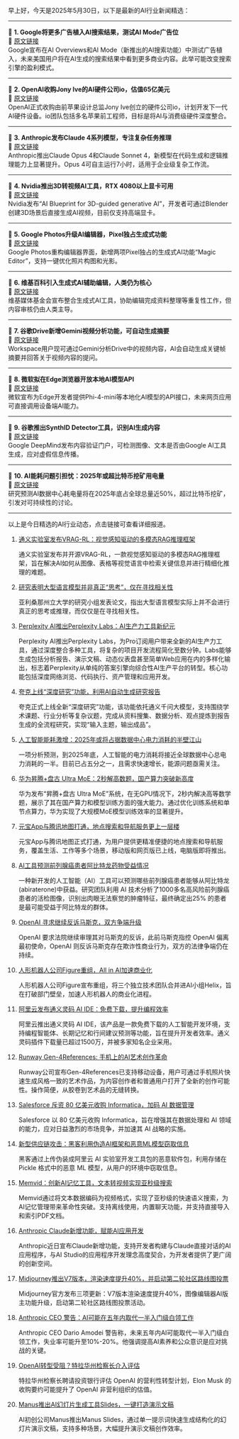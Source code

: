 早上好，今天是2025年5月30日，以下是最新的AI行业新闻精选：

---

📌 **1. Google将更多广告植入AI搜索结果，测试AI Mode广告位**  
🔗 [原文链接](https://www.theverge.com/news/671514/google-ai-mode-overviews-ads-expansion)  
Google宣布在AI Overviews和AI Mode（新推出的AI搜索功能）中测试广告植入，未来美国用户将在AI生成的搜索结果中看到更多商业内容。此举可能改变搜索引擎的盈利模式。

---

📌 **2. OpenAI收购Jony Ive的AI硬件公司io，估值65亿美元**  
🔗 [原文链接](https://www.theverge.com/news/671838/openai-jony-ive-ai-hardware-apple)  
OpenAI正式收购由前苹果设计总监Jony Ive创立的硬件公司io，计划开发下一代AI硬件设备。io团队包括多名苹果前工程师，目标是将AI与消费级硬件深度整合。

---

📌 **3. Anthropic发布Claude 4系列模型，专注复杂任务推理**  
🔗 [原文链接](https://www.theverge.com/news/672705/anthropic-claude-4-ai-ous-sonnet-availability)  
Anthropic推出Claude Opus 4和Claude Sonnet 4，新模型在代码生成和逻辑推理能力上显著提升。Opus 4可自主运行7小时，适用于企业级复杂工作流。

---

📌 **4. Nvidia推出3D转视频AI工具，RTX 4080以上显卡可用**  
🔗 [原文链接](https://www.theverge.com/news/658613/nvidia-ai-blueprint-blender-3d-image-references)  
Nvidia发布“AI Blueprint for 3D-guided generative AI”，开发者可通过Blender创建3D场景后直接生成AI视频，目前仅支持高端显卡。

---

📌 **5. Google Photos升级AI编辑器，Pixel独占生成式功能**  
🔗 [原文链接](https://www.theverge.com/news/675469/google-photos-editor-ai-tool-suggestions-update)  
Google Photos重构编辑器界面，新增两项Pixel独占的生成式AI功能“Magic Editor”，支持一键优化照片构图和光影。

---

📌 **6. 维基百科引入生成式AI辅助编辑，人类仍为核心**  
🔗 [原文链接](https://www.theverge.com/ai-artificial-intelligence/659222/wikipedia-generative-ai)  
维基媒体基金会宣布整合生成式AI工具，协助编辑完成资料整理等重复性工作，但内容审核仍由人类主导。

---

📌 **7. 谷歌Drive新增Gemini视频分析功能，可自动生成摘要**  
🔗 [原文链接](https://www.theverge.com/news/676245/google-drive-gemini-video-summary-feature)  
Workspace用户现可通过Gemini分析Drive中的视频内容，AI会自动生成关键帧摘要并回答关于视频内容的提问。

---

📌 **8. 微软拟在Edge浏览器开放本地AI模型API**  
🔗 [原文链接](https://www.theverge.com/news/669528/microsoft-ai-edge-browser-web-app-build-apis)  
微软宣布为Edge开发者提供Phi-4-mini等本地化AI模型的API接口，未来网页应用可直接调用设备端AI能力。

---

📌 **9. 谷歌推出SynthID Detector工具，识别AI生成内容**  
🔗 [原文链接](https://www.theverge.com/news/672013/google-synthid-detector-ai-generated-content-watermark-i-o-2025)  
Google DeepMind发布内容验证门户，可检测图像、文本是否由Google AI工具生成，应对虚假信息传播。

---

📌 **10. AI能耗问题引担忧：2025年或超比特币挖矿用电量**  
🔗 [原文链接](https://www.theverge.com/climate-change/676528/ai-data-center-energy-forecast-bitcoin-mining)  
研究预测AI数据中心耗电量将在2025年底占全球总量近50%，超过比特币挖矿，引发对可持续性的讨论。

---

以上是今日精选的AI行业动态，点击链接可查看详细报道。

1. [通义实验室发布VRAG-RL：视觉感知驱动的多模态RAG推理框架](github.com/Alibaba-NLP/VRAG)

    通义实验室发布并开源VRAG-RL，一款视觉感知驱动的多模态RAG推理框架，旨在解决AI如何从图像、表格等视觉语言中检索关键信息并进行精细化推理的难题。


2. [研究表明大型语言模型并非真正“思考”，仅在寻找相关性](https://www.chinaz.com/2024/0509/1613145.shtml)

    亚利桑那州立大学的研究小组发表论文，指出大型语言模型实际上并不会进行真正的思考或推理，而仅仅是在寻找相关性。


3. [Perplexity AI推出Perplexity Labs：AI生产力工具新纪元](https://www.chinaz.com/2025/0530/6388422305704709329869270.shtml)

    Perplexity AI推出Perplexity Labs，为Pro订阅用户带来全新的AI生产力工具，通过深度整合多种工具，将复杂的项目开发流程简化至数分钟。Labs能够生成包括分析报告、演示文稿、动态仪表盘甚至简单Web应用在内的多样化输出，标志着Perplexity从单纯的答案引擎向综合性AI生产平台的转型。核心功能包括深度网络浏览、代码执行、资产管理和应用开发。


4. [夸克上线“深度研究”功能，利用AI自动生成研究报告](https://www.chinaz.com/2024/0516/1616008.shtml)

    夸克正式上线全新“深度研究”功能，该功能依托通义千问大模型，支持围绕学术课题、行业分析等复杂议题，完成从资料搜集、数据分析、观点提炼到报告生成的全流程研究，实现“输入主题，输出成品”。


5. [人工智能能耗激增：2025年或将占据数据中心电力消耗的半壁江山](https://www.chinaz.com/2024/0126/1591888.shtml)

    一项分析预测，到2025年底，人工智能的电力消耗将接近全球数据中心总电力消耗的一半。目前已占五分之一，且需求快速增长，能源问题亟需关注。


6. [华为昇腾+盘古 Ultra MoE：2秒解高数题，国产算力突破新高度](https://upload.chinaz.com/2025/0530/6388421664760221719225455.png)

    华为发布“昇腾+盘古 Ultra MoE”系统，在无GPU情况下，2秒内解决高等数学题，展示了其在国产算力和模型训练方面的强大能力。通过优化训练系统和单节点算力，华为实现了大规模MoE模型训练效率的显著提升。


7. [元宝App与腾讯地图打通，地点搜索和导航服务更上一层楼](https://www.chinaz.com/2025/0530/6388421614783816229510398.png)

    元宝App与腾讯地图正式打通，为用户提供更精准便捷的地点搜索和导航服务，覆盖生活、工作等多个场景，移动版和网页版已上线，电脑版即将推出。


8. [AI工具预测前列腺癌患者阿比特龙药物受益情况](https://www.chinaz.com/2024/0530/1617041.shtml)

    一种新开发的人工智能（AI）工具可以预测哪些前列腺癌患者能够从阿比特龙(abiraterone)中获益。研究团队利用 AI 技术分析了1000多名高风险前列腺癌患者的活检图像，识别出肉眼无法察觉的肿瘤特征，最终确定出25% 的患者是最可能受益于阿比特龙的群体。


9. [OpenAI 寻求继续反诉马斯克，双方争端升级](https://example.com/openai-musk-lawsuit)

    OpenAI 要求法院继续审理其对马斯克的反诉，此前马斯克指控 OpenAI 偏离最初使命，OpenAI 则反诉马斯克存在欺诈性商业行为，双方的法律争端仍在持续。


10. [人形机器人公司Figure重组，All in AI加速商业化](https://upload.chinaz.com/2025/0530/6388421200078344482349664.png)

    人形机器人公司Figure宣布重组，将三个独立技术团队合并进AI小组Helix，旨在打破部门壁垒，加速人形机器人的商业化进程。


11. [阿里云发布通义灵码 AI IDE：免费下载，提升编程效率](https://upload.chinaz.com/2025/0530/6388421015345346324120234.png)

    阿里云推出通义灵码 AI IDE，该产品是一款免费下载的人工智能开发环境，支持编程智能体、长期记忆和行间建议预测等功能，旨在提升开发者效率。通义灵码插件下载量已超过1500万，并被多家知名企业采用。


12. [Runway Gen-4References: 手机上的AI艺术创作革命](https://upload.chinaz.com/2025/0530/6388420978332595536873671.png)

    Runway公司宣布Gen-4References已支持移动设备，用户可通过手机照片快速生成风格一致的艺术作品，为内容创作者和普通用户打开了全新的创作可能性。操作简便，从胶卷到艺术品的无缝转换。


13. [Salesforce 斥资 80 亿美元收购 Informatica，加码 AI 数据管理](https://pic.chinaz.com/picmap/202011082115021826_71.jpg)

    Salesforce 以 80 亿美元收购 Informatica，旨在增强其在数据处理和 AI 领域的能力，应对日益激烈的市场竞争，并加速其 AI 战略的实施。


14. [新型供应链攻击：黑客利用伪造AI框架和恶意ML模型窃取信息]()

    黑客通过上传伪装成阿里云 AI 实验室开发工具包的恶意软件包，利用存储在 Pickle 格式中的恶意 ML 模型，从用户的环境中窃取信息。


15. [Memvid：创新AI记忆工具，文本转视频实现亚秒级搜索](https://github.com/Olow304/memvid)

    Memvid通过将文本数据编码为视频格式，实现了亚秒级的快速语义搜索，为AI记忆管理带来革命性突破。支持离线使用，内置聊天功能，并支持直接导入和索引PDF文档。


16. [Anthropic Claude新增功能，赋能AI应用开发](https://www.chinaz.com/2024/0305/1592141.shtml)

    Anthropic近日宣布Claude新增功能，支持开发者构建与Claude直接对话的AI应用程序，与AI Studio的应用程序开发理念高度契合，为开发者提供了更广阔的创新空间。


17. [Midjourney推出V7版本，渲染速度提升40%，并启动第二轮社区路线图投票](https://midjourney.com/ideas)

    Midjourney官方发布三项更新：V7版本渲染速度提升40%，图像编辑器AI版主功能升级，启动第二轮社区路线图投票活动。


18. [Anthropic CEO 警告：AI可能在五年内取代一半入门级白领工作](https://www.example.com/anthropic-ceo-ai-warning)

    Anthropic CEO Dario Amodei 警告称，未来五年内AI可能取代一半入门级白领工作，失业率可能升至10%-20%。他强调提高AI素养和公众意识是应对挑战的关键。


19. [OpenAI转型受阻？特拉华州检察长介入评估]()

    特拉华州检察长聘请投资银行评估 OpenAI 的营利性转型计划，Elon Musk 的收购要约可能提升了 OpenAI 非营利组织的估值。


20. [Manus推出AI幻灯片生成工具Slides，一键打造演示文稿](https://www.aibasedomain.com/news/manus-slides-release)

    AI初创公司Manus推出Manus Slides，通过单一提示词快速生成结构化的幻灯片演示文稿，支持多种场景，大幅提升演示文稿创作效率。


